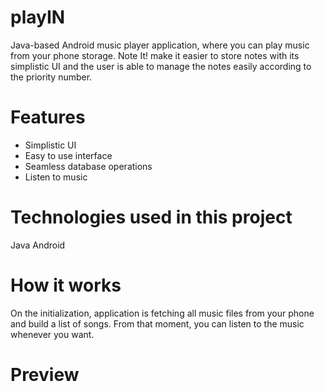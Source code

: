 # playIN
Java-based Android music player application, where you can play music from your phone storage. 
Note It! make it easier to store notes with its simplistic UI and the user is able to manage the notes easily according to the priority number.

# Features
* Simplistic UI
* Easy to use interface
* Seamless database operations
* Listen to music

# Technologies used in this project
Java
Android

# How it works
On the initialization, application is fetching all music files from your phone and build a list of songs. From that moment, you can listen to the music whenever you want.

# Preview
